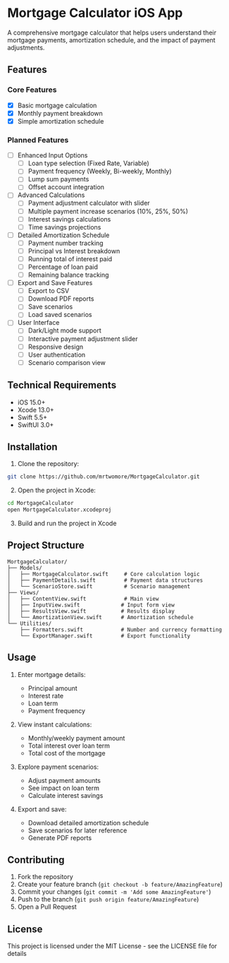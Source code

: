 # Mortgage Calculator iOS App

A comprehensive mortgage calculator that helps users understand their mortgage payments, amortization schedule, and the impact of payment adjustments.

## Features

### Core Features
- [x] Basic mortgage calculation
- [x] Monthly payment breakdown
- [x] Simple amortization schedule

### Planned Features
- [ ] Enhanced Input Options
  - [ ] Loan type selection (Fixed Rate, Variable)
  - [ ] Payment frequency (Weekly, Bi-weekly, Monthly)
  - [ ] Lump sum payments
  - [ ] Offset account integration
  
- [ ] Advanced Calculations
  - [ ] Payment adjustment calculator with slider
  - [ ] Multiple payment increase scenarios (10%, 25%, 50%)
  - [ ] Interest savings calculations
  - [ ] Time savings projections

- [ ] Detailed Amortization Schedule
  - [ ] Payment number tracking
  - [ ] Principal vs Interest breakdown
  - [ ] Running total of interest paid
  - [ ] Percentage of loan paid
  - [ ] Remaining balance tracking

- [ ] Export and Save Features
  - [ ] Export to CSV
  - [ ] Download PDF reports
  - [ ] Save scenarios
  - [ ] Load saved scenarios

- [ ] User Interface
  - [ ] Dark/Light mode support
  - [ ] Interactive payment adjustment slider
  - [ ] Responsive design
  - [ ] User authentication
  - [ ] Scenario comparison view

## Technical Requirements
- iOS 15.0+
- Xcode 13.0+
- Swift 5.5+
- SwiftUI 3.0+

## Installation

1. Clone the repository:
```bash
git clone https://github.com/mrtwomore/MortgageCalculator.git
```

2. Open the project in Xcode:
```bash
cd MortgageCalculator
open MortgageCalculator.xcodeproj
```

3. Build and run the project in Xcode

## Project Structure

```
MortgageCalculator/
├── Models/
│   ├── MortgageCalculator.swift     # Core calculation logic
│   ├── PaymentDetails.swift         # Payment data structures
│   └── ScenarioStore.swift          # Scenario management
├── Views/
│   ├── ContentView.swift            # Main view
│   ├── InputView.swift             # Input form view
│   ├── ResultsView.swift           # Results display
│   └── AmortizationView.swift      # Amortization schedule
└── Utilities/
    ├── Formatters.swift            # Number and currency formatting
    └── ExportManager.swift         # Export functionality
```

## Usage

1. Enter mortgage details:
   - Principal amount
   - Interest rate
   - Loan term
   - Payment frequency

2. View instant calculations:
   - Monthly/weekly payment amount
   - Total interest over loan term
   - Total cost of the mortgage

3. Explore payment scenarios:
   - Adjust payment amounts
   - See impact on loan term
   - Calculate interest savings

4. Export and save:
   - Download detailed amortization schedule
   - Save scenarios for later reference
   - Generate PDF reports

## Contributing

1. Fork the repository
2. Create your feature branch (`git checkout -b feature/AmazingFeature`)
3. Commit your changes (`git commit -m 'Add some AmazingFeature'`)
4. Push to the branch (`git push origin feature/AmazingFeature`)
5. Open a Pull Request

## License

This project is licensed under the MIT License - see the LICENSE file for details 